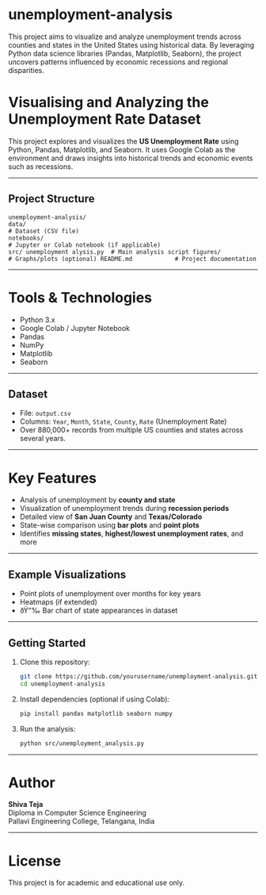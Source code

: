 # unemployment-analysis
This project aims to visualize and analyze unemployment trends across counties and states in the United States using historical data. By leveraging Python data science libraries (Pandas, Matplotlib, Seaborn), the project uncovers patterns influenced by economic recessions and regional disparities.
# Visualising and Analyzing the Unemployment Rate Dataset

This project explores and visualizes the **US Unemployment Rate** using Python, Pandas, Matplotlib, and Seaborn. It uses Google Colab as the environment and draws insights into historical trends and economic events such as recessions.

---

## Project Structure

```
unemployment-analysis/
data/
# Dataset (CSV file)
notebooks/
# Jupyter or Colab notebook (if applicable)
src/ unemployment alysis.py  # Main analysis script figures/             # Graphs/plots (optional) README.md            # Project documentation
```

---

# Tools & Technologies

- Python 3.x
- Google Colab / Jupyter Notebook
- Pandas
- NumPy
- Matplotlib
- Seaborn

---

## Dataset

- File: `output.csv`
- Columns: `Year`, `Month`, `State`, `County`, `Rate` (Unemployment Rate)
- Over 880,000+ records from multiple US counties and states across several years.

---

# Key Features

- Analysis of unemployment by **county and state**
- Visualization of unemployment trends during **recession periods**
- Detailed view of **San Juan County** and **Texas/Colorado**
- State-wise comparison using **bar plots** and **point plots**
- Identifies **missing states**, **highest/lowest unemployment rates**, and more

---

## Example Visualizations
- Point plots of unemployment over months for key years
- Heatmaps (if extended)
- ðŸ“‰ Bar chart of state appearances in dataset

---

## Getting Started

1. Clone this repository:
   ```bash
   git clone https://github.com/yourusername/unemployment-analysis.git
   cd unemployment-analysis
   ```

2. Install dependencies (optional if using Colab):
   ```bash
   pip install pandas matplotlib seaborn numpy
   ```

3. Run the analysis:
   ```bash
   python src/unemployment_analysis.py
   ```

---

# Author

**Shiva Teja**  
Diploma in Computer Science Engineering  
Pallavi Engineering College, Telangana, India

---

# License

This project is for academic and educational use only.
